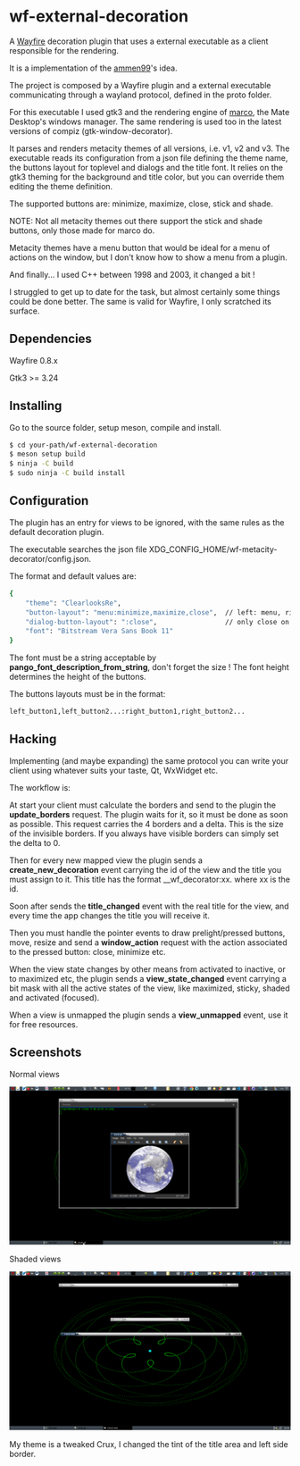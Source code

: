 # wf-external-decoration
[Wayfire]: https://wayfire.org
[ammen99]: https://github.com/ammen99/wf-basic-deco/tree/master
[marco]: https://wiki.mate-desktop.org/mate-desktop/components/marco/

A [Wayfire] decoration plugin that uses a external executable as a client responsible for the rendering.

It is a implementation of the [ammen99]'s idea.

The project is composed by a Wayfire plugin and a external executable communicating through a wayland
protocol, defined in the proto folder.

For this executable I used gtk3 and the rendering engine of [marco], the Mate Desktop's windows manager.
The same rendering is used too in the latest versions of compiz (gtk-window-decorator).

It parses and renders metacity themes of all versions, i.e. v1, v2 and v3. 
The executable reads its configuration from a json file defining the theme name, the buttons layout
for toplevel and dialogs and the title font. It relies on the gtk3 theming for the background and title
color, but you can override them editing the theme definition.

The supported buttons are: minimize, maximize, close, stick and shade.

NOTE: Not all metacity themes out there support the stick and shade buttons, only those made for marco do.

Metacity themes have a menu button that would be ideal for a menu of actions on the window, but I don't know how to show a menu from a plugin.

And finally... I used C++ between 1998 and 2003, it changed a bit ! 

I struggled to get up to date for the task, but almost certainly some things could be done better. 
The same is valid for Wayfire, I only scratched its surface.

## Dependencies

Wayfire 0.8.x

Gtk3 >= 3.24

## Installing

Go to the source folder, setup meson, compile and install.

```sh
$ cd your-path/wf-external-decoration
$ meson setup build
$ ninja -C build
$ sudo ninja -C build install
```
## Configuration

The plugin has an entry for views to be ignored, with the same rules as the default decoration plugin.

The executable searches the json file XDG_CONFIG_HOME/wf-metacity-decorator/config.json.

The format and default values are:

``` sh
{
    "theme": "ClearlooksRe",                          
    "button-layout": "menu:minimize,maximize,close",  // left: menu, right: minimize,maximize,close
    "dialog-button-layout": ":close",                 // only close on the right
    "font": "Bitstream Vera Sans Book 11"
}
```

The font must be a string acceptable by **pango_font_description_from_string**, don't forget the size !
The font height determines the height of the buttons.
 
The buttons layouts must be in the format: 

``` sh
left_button1,left_button2...:right_button1,right_button2...
```

## Hacking

Implementing (and maybe expanding) the same protocol you can write your client using whatever suits your taste, Qt, WxWidget etc.

The workflow is:

At start your client must calculate the borders and send to the plugin the **update_borders** request.
The plugin waits for it, so it must be done as soon as possible.
This request carries the 4 borders and a delta. This is the size of the invisible borders. If you always have visible borders can simply set the delta to 0.

Then for every new mapped view the plugin sends a **create_new_decoration** event carrying the id of the view and the title you must assign to it. This title has the format __wf_decorator:xx. where xx is the id.

Soon after sends the **title_changed** event with the real title for the view, and every time the app changes the title you will receive it.

Then you must handle the pointer events to draw prelight/pressed buttons, move, resize and send a **window_action** request with the action associated to the pressed button: close, minimize etc.

When the view state changes by other means from activated to inactive, or to maximized etc, the plugin sends a **view_state_changed** event carrying a bit mask with all the active states of the view, like maximized, sticky, shaded and activated (focused).

When a view is unmapped the plugin sends a **view_unmapped** event, use it for free resources.

## Screenshots

Normal views

![Screenshot1](assets/sc.png)

Shaded views

![Screenshot2](assets/sc1.png)

My theme is a tweaked Crux, I changed the tint of the title area and left side border.  



